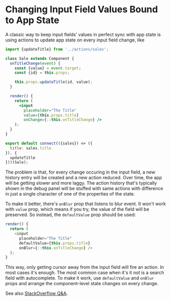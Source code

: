 # Changing Input Field Values Bound to App State

A classic way to keep input fields' values in perfect sync with app state is
using actions to update app state on every input field change, like

```jsx
import {updateTitle} from '../actions/sales';

class Sale extends Component {
  onTitleChange(event) {
    const {value} = event.target;
    const {id} = this.props;

    this.props.updateTitle(id, value);
  }

  render() {
    return (
      <input
        placeholder="The Title"
        value={this.props.title}
        onChange={::this.onTitleChange} />
    );
  }
}

export default connect(({sales}) => ({
  title: sales.title
}), {
  updateTitle
}))(Sale);
```

The problem is that, for every change occuring in the input field, a new history
entry will be created and a new action reduced. Over time, the app will be
getting slower and more laggy. The action history that's typically shown in the
debug panel will be stuffed with same actions with difference in just a single
character of one of the properties of the state.

To make it better, there's `onBlur` prop that listens to blur event. It won't
work with `value` prop, which means if you try, the value of the field will be
preserved. So instead, the `defaultValue` prop should be used:

```javascript
render() {
  return (
    <input
      placeholder="The Title"
      defaultValue={this.props.title}
      onBlur={::this.onTitleChange} />
  );
}
```

This way, only getting cursor away from the input field will fire an action. In
most cases it's enough. The most common case when it's it _not_ is a search
field with autocomplete. To make it work, use `defaultValue` and `onBlur` props
and arrange the component-level state changes on every change.

See also [StackOverflow
Q&A](http://stackoverflow.com/questions/35398115/how-do-i-change-input-field-value-the-way-it-doesnt-run-through-the-whole-redux).
